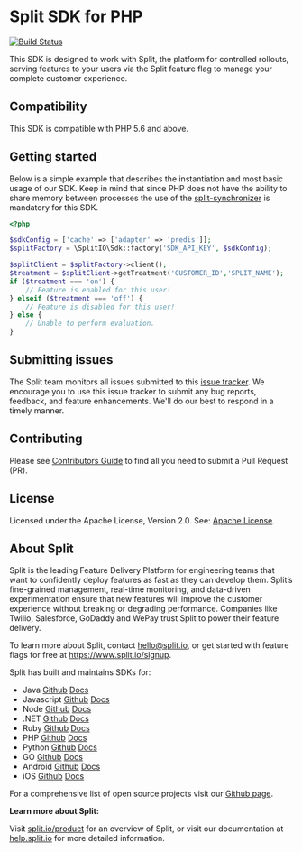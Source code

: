# Split SDK for PHP

[![Build Status](https://api.travis-ci.com/splitio/php-client.svg?branch=master)](https://api.travis-ci.com/splitio/php-client)

This SDK is designed to work with Split, the platform for controlled rollouts, serving features to your users via the Split feature flag to manage your complete customer experience.

## Compatibility
This SDK is compatible with PHP 5.6 and above.

## Getting started
Below is a simple example that describes the instantiation and most basic usage of our SDK.
Keep in mind that since PHP does not have the ability to share memory between processes the use of the [split-synchronizer](https://help.split.io/hc/en-us/articles/360019686092-Split-Synchronizer-Proxy) is mandatory for this SDK.

```php
<?php

$sdkConfig = ['cache' => ['adapter' => 'predis']];
$splitFactory = \SplitIO\Sdk::factory('SDK_API_KEY', $sdkConfig);

$splitClient = $splitFactory->client();
$treatment = $splitClient->getTreatment('CUSTOMER_ID','SPLIT_NAME');
if ($treatment === 'on') {
    // Feature is enabled for this user!
} elseif ($treatment === 'off') {
    // Feature is disabled for this user!
} else {
    // Unable to perform evaluation.
}
```

## Submitting issues
 
The Split team monitors all issues submitted to this [issue tracker](https://github.com/splitio/php-client/issues). We encourage you to use this issue tracker to submit any bug reports, feedback, and feature enhancements. We'll do our best to respond in a timely manner.

## Contributing
Please see [Contributors Guide](CONTRIBUTORS-GUIDE.md) to find all you need to submit a Pull Request (PR).

## License
Licensed under the Apache License, Version 2.0. See: [Apache License](http://www.apache.org/licenses/).

## About Split
 
Split is the leading Feature Delivery Platform for engineering teams that want to confidently deploy features as fast as they can develop them. Split’s fine-grained management, real-time monitoring, and data-driven experimentation ensure that new features will improve the customer experience without breaking or degrading performance. Companies like Twilio, Salesforce, GoDaddy and WePay trust Split to power their feature delivery.
 
To learn more about Split, contact hello@split.io, or get started with feature flags for free at https://www.split.io/signup.
 
Split has built and maintains SDKs for:
 
* Java [Github](https://github.com/splitio/java-client) [Docs](https://help.split.io/hc/en-us/articles/360020405151-Java-SDK)
* Javascript [Github](https://github.com/splitio/javascript-client) [Docs](https://help.split.io/hc/en-us/articles/360020448791-JavaScript-SDK)
* Node [Github](https://github.com/splitio/javascript-client) [Docs](https://help.split.io/hc/en-us/articles/360020564931-Node-js-SDK)
* .NET [Github](https://github.com/splitio/.net-core-client) [Docs](https://help.split.io/hc/en-us/articles/360020240172--NET-SDK)
* Ruby [Github](https://github.com/splitio/ruby-client) [Docs](https://help.split.io/hc/en-us/articles/360020673251-Ruby-SDK)
* PHP [Github](https://github.com/splitio/php-client) [Docs](https://help.split.io/hc/en-us/articles/360020350372-PHP-SDK)
* Python [Github](https://github.com/splitio/python-client) [Docs](https://help.split.io/hc/en-us/articles/360020359652-Python-SDK)
* GO [Github](https://github.com/splitio/go-client) [Docs](https://help.split.io/hc/en-us/articles/360020093652-Go-SDK)
* Android [Github](https://github.com/splitio/android-client) [Docs](https://help.split.io/hc/en-us/articles/360020343291-Android-SDK)
* iOS [Github](https://github.com/splitio/ios-client) [Docs](https://help.split.io/hc/en-us/articles/360020401491-iOS-SDK)
 
For a comprehensive list of open source projects visit our [Github page](https://github.com/splitio?utf8=%E2%9C%93&query=%20only%3Apublic%20).
 
**Learn more about Split:**
 
Visit [split.io/product](https://www.split.io/product) for an overview of Split, or visit our documentation at [help.split.io](http://help.split.io) for more detailed information.
